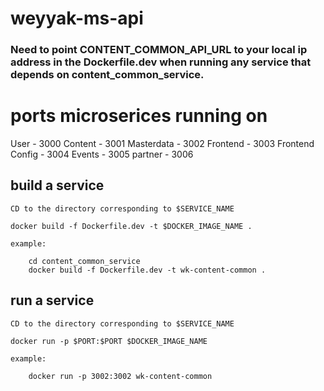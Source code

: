 
# weyyak-ms-api

### Need to point CONTENT_COMMON_API_URL to your local ip address in the Dockerfile.dev  when running any service that depends on content_common_service.

# ports microserices running on 

User - 3000
Content - 3001
Masterdata - 3002
Frontend - 3003
Frontend Config - 3004
Events - 3005
partner - 3006


## build a service
	CD to the directory corresponding to $SERVICE_NAME

	docker build -f Dockerfile.dev -t $DOCKER_IMAGE_NAME .

	example: 
	
		cd content_common_service
		docker build -f Dockerfile.dev -t wk-content-common .

## run a service
	CD to the directory corresponding to $SERVICE_NAME
	
	docker run -p $PORT:$PORT $DOCKER_IMAGE_NAME
	
	example:
	
		docker run -p 3002:3002 wk-content-common

